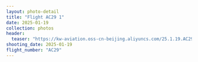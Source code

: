 ```yaml
---
layout: photo-detail
title: "Flight AC29 1"
date: 2025-01-19
collection: photos
header:
  teaser: "https://kw-aviation.oss-cn-beijing.aliyuncs.com/25.1.19.AC29_1.jpg"
shooting_date: 2025-01-19
flight_number: "AC29"
---
```


